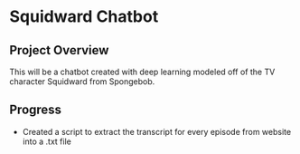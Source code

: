 # Squidward Chatbot

## Project Overview
This will be a chatbot created with deep learning modeled off of the TV character Squidward from Spongebob. 

## Progress
 - Created a script to extract the transcript for every episode from website into a .txt file
